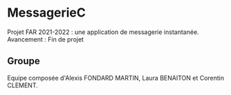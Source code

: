# MessagerieC

Projet FAR 2021-2022 : une application de messagerie instantanée.
Avancement :
Fin de projet

## Groupe

Equipe composée d'Alexis FONDARD MARTIN, Laura BENAITON et Corentin CLEMENT.

